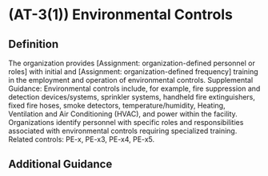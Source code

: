 
# (AT-3(1)) Environmental Controls

## Definition

The organization provides [Assignment: organization-defined personnel or roles] with initial and [Assignment: organization-defined frequency] training in the employment and operation of environmental controls.
Supplemental Guidance: Environmental controls include, for example, fire suppression and detection devices/systems, sprinkler systems, handheld fire extinguishers, fixed fire hoses, smoke detectors, temperature/humidity, Heating, Ventilation and Air Conditioning (HVAC), and power within the facility. Organizations identify personnel with specific roles and responsibilities associated with environmental controls requiring specialized training. Related controls: PE-x, PE-x3, PE-x4, PE-x5.

## Additional Guidance


